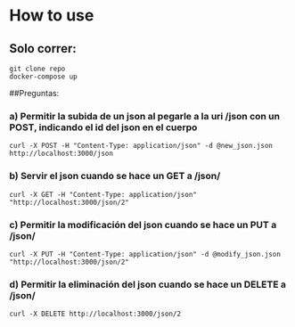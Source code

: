 # How to use


## Solo correr:
```
git clone repo
docker-compose up
```

##Preguntas:

### a) Permitir la subida de un json al pegarle a la uri /json con un POST, indicando el id del json en el cuerpo

```
curl -X POST -H "Content-Type: application/json" -d @new_json.json http://localhost:3000/json
```

### b) Servir el json cuando se hace un GET a /json/ 

```
curl -X GET -H "Content-Type: application/json"  "http://localhost:3000/json/2"
```

### c) Permitir la modificación del json cuando se hace un PUT a /json/ 

```
curl -X PUT -H "Content-Type: application/json" -d @modify_json.json "http://localhost:3000/json/2"
```

### d) Permitir la eliminación del json cuando se hace un DELETE a /json/ 

```
curl -X DELETE http://localhost:3000/json/2
```
